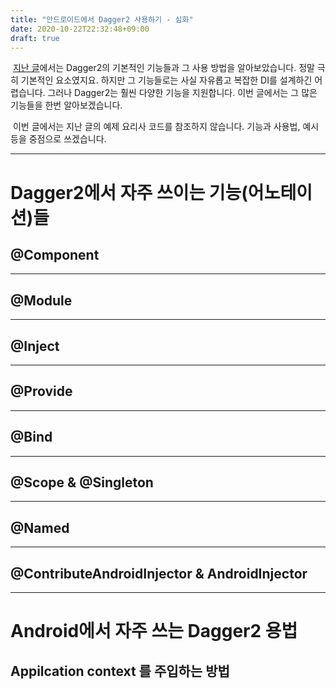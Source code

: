 ```yaml
---
title: "안드로이드에서 Dagger2 사용하기 - 심화"
date: 2020-10-22T22:32:48+09:00
draft: true
---
```


&nbsp;[지난 글](../dagger2-android-basic/)에서는 Dagger2의 기본적인 기능들과 그 사용 방법을 알아보았습니다. 정말 극히 기본적인 요소였지요. 하지만 그 기능들로는 사실 자유롭고 복잡한 DI를 설계하긴 어렵습니다. 그러나 Dagger2는 훨씬 다양한 기능을 지원합니다. 이번 글에서는 그 많은 기능들을 한번 알아보겠습니다.

&nbsp;이번 글에서는 지난 글의 예제 요리사 코드를 참조하지 않습니다. 기능과 사용법, 예시 등을 중점으로 쓰겠습니다.

---
# Dagger2에서 자주 쓰이는 기능(어노테이션)들
## @Component

---
## @Module

---
## @Inject

---
## @Provide

---
## @Bind

---
## @Scope & @Singleton

---
## @Named
---
## @ContributeAndroidInjector & AndroidInjector

---
# Android에서 자주 쓰는 Dagger2 용법
## Appilcation context 를 주입하는 방법

